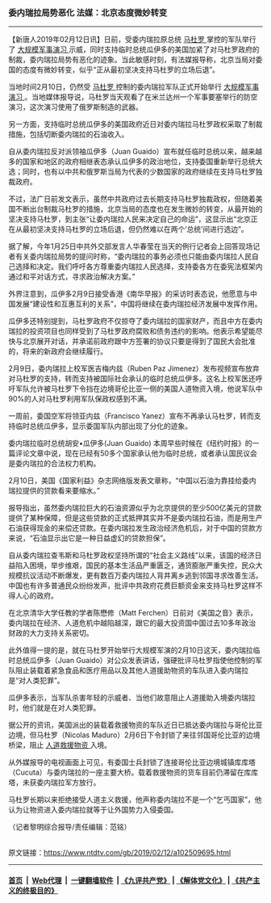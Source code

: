 ### 委内瑞拉局势恶化 法媒：北京态度微妙转变
------------------------

<div class="post_content">
 <p>
  【新唐人2019年02月12日讯】日前，受委内瑞拉原总统
  <a href="https://www.ntdtv.com/gb/马杜罗.htm">
   马杜罗
  </a>
  掌控的军队举行了
  <a href="https://www.ntdtv.com/gb/大规模军事演习.htm">
   大规模军事演习
  </a>
  示威，同时支持临时总统瓜伊多的美国加紧了对马杜罗政府的制裁，委内瑞拉局势有恶化的迹象。当此敏感时刻，有法媒报导称，北京当局对委国的态度有微妙转变，似乎“正从最初坚决支持马杜罗的立场后退”。
 </p>
 <p>
  当地时间2月10日，仍然受
  <a href="https://www.ntdtv.com/gb/马杜罗.htm">
   马杜罗
  </a>
  控制的委内瑞拉军队正式开始举行
  <a href="https://www.ntdtv.com/gb/大规模军事演习.htm">
   大规模军事演习
  </a>
  。当地媒体报导说，马杜罗当天观看了在米兰达州一个军事要塞举行的防空演习，这次演习使用了俄罗斯制造的武器。
 </p>
 <p>
  另一方面，支持临时总统瓜伊多的美国政府近日对委内瑞拉马杜罗政权采取了制裁措施，包括切断委内瑞拉的石油收入。
 </p>
 <p>
  自从委内瑞拉反对派领袖瓜伊多（Juan Guaido）宣布就任临时总统以来，越来越多的国家和地区的政府相继表态承认瓜伊多的政治地位，支持委国重新举行总统大选；同时，也有以中共和俄罗斯当局为代表的少数国家的政府继续在支持马杜罗独裁政府。
 </p>
 <p>
  不过，法广日前发文表示，虽然中共政府过去长期支持马杜罗独裁政权，但随着美国不断出台制裁马杜罗的措施，北京当局的态度也在发生微妙的转变，从最开始的坚决支持马杜罗，到主张“让委内瑞拉人民来决定自己的命运”，这显示出“北京正在从最初坚决支持马杜罗的立场后退，但仍然难以在两个‘总统’间进行选边”。
 </p>
 <p>
  据了解，今年1月25日中共外交部发言人华春莹在当天的例行记者会上回答现场记者有关委内瑞拉局势的提问时称，“委内瑞拉的事务必须也只能由委内瑞拉人民自己选择和决定。我们呼吁各方尊重委内瑞拉人民选择，支持委各方在委宪法框架内通过和平对话方式，寻求政治解决方案。”
 </p>
 <p>
  外界注意到，瓜伊多2月9日接受香港《南华早报》的采访时表态说，他愿意与中国发展“建设性和互惠互利的关系”，中国将继续在委内瑞拉经济发展中发挥作用。
 </p>
 <p>
  瓜伊多还特别提到，马杜罗政府不仅掠夺了委内瑞拉的国家财产，而且中方在委内瑞拉的投资项目也同样受到了马杜罗政府腐败和债务违约的影响。他表示希望能尽快与北京展开对话，并承诺前政府跟中方签署的协议只要是得到了国民大会批准的，将来的新政府会继续履行。
 </p>
 <p>
  2月9日，委内瑞拉上校军医吉梅内兹（Ruben Paz Jimenez）发布视频宣布放弃对马杜罗的支持，转而支持被国际社会承认的临时总统瓜伊多。这名上校军医还呼吁军队允许被马杜罗下令挡在边境哥伦比亚一侧的美国人道物资入境，他说军队中90%的人对马杜罗利用军队保政权感到不满。
 </p>
 <p>
  一周前，委国空军将领亚内兹（Francisco Yanez）宣布不再承认马杜罗，转而支持临时总统瓜伊多，显示委国军队内部出现了分化的迹象。
 </p>
 <p>
  委内瑞拉临时总统胡安•瓜伊多(Juan Guaido) 本周早些时候在《纽约时报》的一篇评论文章中说，现在已经有50多个国家承认他为临时总统，或者承认国民议会是委内瑞拉的合法权力机构。
 </p>
 <p>
  2月10日，美国《国家利益》杂志网络版发表文章称，“中国以石油为靠挂给委内瑞拉提供的贷款看来要缩水。”
 </p>
 <p>
  报导指出，虽然委内瑞拉巨大的石油资源似乎为北京提供的至少500亿美元的贷款提供了某种保障，但是这些贷款的正式抵押其实并不是委内瑞拉石油，而是用生产石油获得现金的来偿还贷款。在委内瑞拉发生政治经济危机后，对于中国的贷款方来说，“石油显示出它是一种日益虚幻的贷款担保”。
 </p>
 <p>
  自从委内瑞拉查韦斯和马杜罗政权坚持所谓的“社会主义路线”以来，该国的经济日益陷入困境，举步维艰，国民的基本生活品严重匮乏，通货膨胀严重失控，民众大规模抗议活动不断爆发，更有数百万委内瑞拉人背井离乡逃到邻国寻求改善生活。中国也有许多普通民众纷纷发声，批评中共政府花费巨额资金来支持马杜罗这样不得人心的政府。
 </p>
 <p>
  在北京清华大学任教的学者陈懋修（Matt Ferchen）日前对《美国之音》表示，委内瑞拉在经济、人道危机中越陷越深，跟它的最大投资国中国过去10多年政治财政的大力支持关系密切。
 </p>
 <p>
  此外值得一提的是，就在马杜罗开始举行大规模军演的2月10日这天，委内瑞拉临时总统瓜伊多（Juan Guaido）对公众发表讲话，强硬批评马杜罗指使他控制的军队阻止装载着紧急食品和医疗用品以及其他人道援助物资的车队进入委内瑞拉是“对人类犯罪”。
 </p>
 <p>
  瓜伊多表示，当军队杀害年轻的示威者、当他们故意阻止人道援助入境委内瑞拉时，他们就是在对人类犯罪。
 </p>
 <p>
  据公开的资讯，美国派出的装载着救援物资的车队近日已抵达委内瑞拉与哥伦比亚边境，但马杜罗（Nicolas Maduro）2月6日下令封锁了来往邻国哥伦比亚的边境桥梁，阻止
  <a href="https://www.ntdtv.com/gb/人道救援物资.htm">
   人道救援物资
  </a>
  入境。
 </p>
 <p>
  从外媒报导的电视画面上可见，有委国士兵封锁了连接哥伦比亚边境城镇库库塔（Cucuta）与委内瑞拉的一座主要大桥。载着救援物资的货车目前仍滞留在库库塔，未获委内瑞拉军方放行。
 </p>
 <p>
  马杜罗长期以来拒绝接受人道主义救援，他声称委内瑞拉不是一个“乞丐国家”，他认为让物资进入委内瑞拉就等于让外国势力入侵委国。
 </p>
 <p>
  （记者黎明综合报导/责任编辑：范铭）
 </p>
 <div class="single_ad">
 </div>
</div>

<br/>原文链接：https://www.ntdtv.com/gb/2019/02/12/a102509695.html


------------------------
#### [首页](https://github.com/gfw-breaker/banned-news/blob/master/README.md) &nbsp;|&nbsp; [Web代理](https://github.com/labour-camp/helloworld) &nbsp;|&nbsp; [一键翻墙软件](https://github.com/gfw-breaker/nogfw/blob/master/README.md) &nbsp;| [《九评共产党》](https://github.com/gfw-breaker/9ping.md/blob/master/README.md#九评之一评共产党是什么) | [《解体党文化》](https://github.com/gfw-breaker/jtdwh.md/blob/master/README.md) | [《共产主义的终极目的》](https://github.com/gfw-breaker/gczydzjmd.md/blob/master/README.md)


